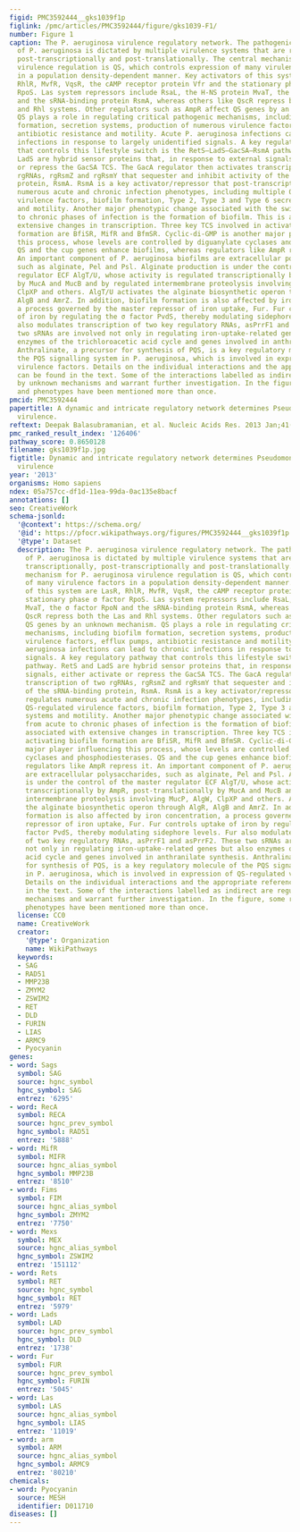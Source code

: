 ```yaml
---
figid: PMC3592444__gks1039f1p
figlink: /pmc/articles/PMC3592444/figure/gks1039-F1/
number: Figure 1
caption: The P. aeruginosa virulence regulatory network. The pathogenic potential
  of P. aeruginosa is dictated by multiple virulence systems that are regulated transcriptionally,
  post-transcriptionally and post-translationally. The central mechanism for P. aeruginosa
  virulence regulation is QS, which controls expression of many virulence factors
  in a population density-dependent manner. Key activators of this system are LasR,
  RhlR, MvfR, VqsR, the cAMP receptor protein Vfr and the stationary phase σ factor
  RpoS. Las system repressors include RsaL, the H-NS protein MvaT, the σ factor RpoN
  and the sRNA-binding protein RsmA, whereas others like QscR repress both the Las
  and Rhl systems. Other regulators such as AmpR affect QS genes by an unknown mechanism.
  QS plays a role in regulating critical pathogenic mechanisms, including biofilm
  formation, secretion systems, production of numerous virulence factors, efflux pumps,
  antibiotic resistance and motility. Acute P. aeruginosa infections can lead to chronic
  infections in response to largely unidentified signals. A key regulatory pathway
  that controls this lifestyle switch is the RetS–LadS–GacSA–RsmA pathway. RetS and
  LadS are hybrid sensor proteins that, in response to external signals, either activate
  or repress the GacSA TCS. The GacA regulator then activates transcription of two
  rgRNAs, rgRsmZ and rgRsmY that sequester and inhibit activity of the sRNA-binding
  protein, RsmA. RsmA is a key activator/repressor that post-transcriptionally regulates
  numerous acute and chronic infection phenotypes, including multiple QS-regulated
  virulence factors, biofilm formation, Type 2, Type 3 and Type 6 secretion systems
  and motility. Another major phenotypic change associated with the switch from acute
  to chronic phases of infection is the formation of biofilm. This is associated with
  extensive changes in transcription. Three key TCS involved in activating biofilm
  formation are BfiSR, MifR and BfmSR. Cyclic-di-GMP is another major player influencing
  this process, whose levels are controlled by diguanylate cyclases and phosphodiesterases.
  QS and the cup genes enhance biofilms, whereas regulators like AmpR repress it.
  An important component of P. aeruginosa biofilms are extracellular polysaccharides,
  such as alginate, Pel and Psl. Alginate production is under the control of the master
  regulator ECF AlgT/U, whose activity is regulated transcriptionally by AmpR, post-translationally
  by MucA and MucB and by regulated intermembrane proteolysis involving MucP, AlgW,
  ClpXP and others. AlgT/U activates the alginate biosynthetic operon through AlgR,
  AlgB and AmrZ. In addition, biofilm formation is also affected by iron concentration,
  a process governed by the master repressor of iron uptake, Fur. Fur controls uptake
  of iron by regulating the σ factor PvdS, thereby modulating sidephore levels. Fur
  also modulates transcription of two key regulatory RNAs, asPrrF1 and asPrrF2. These
  two sRNAs are involved not only in regulating iron-uptake-related genes but also
  enzymes of the trichloroacetic acid cycle and genes involved in anthranilate synthesis.
  Anthralinate, a precursor for synthesis of PQS, is a key regulatory molecule of
  the PQS signalling system in P. aeruginosa, which is involved in expression of QS-regulated
  virulence factors. Details on the individual interactions and the appropriate references
  can be found in the text. Some of the interactions labelled as indirect are regulated
  by unknown mechanisms and warrant further investigation. In the figure, some regulators
  and phenotypes have been mentioned more than once.
pmcid: PMC3592444
papertitle: A dynamic and intricate regulatory network determines Pseudomonas aeruginosa
  virulence.
reftext: Deepak Balasubramanian, et al. Nucleic Acids Res. 2013 Jan;41(1):1-20.
pmc_ranked_result_index: '126406'
pathway_score: 0.8650128
filename: gks1039f1p.jpg
figtitle: Dynamic and intricate regulatory network determines Pseudomonas aeruginosa
  virulence
year: '2013'
organisms: Homo sapiens
ndex: 05a757cc-df1d-11ea-99da-0ac135e8bacf
annotations: []
seo: CreativeWork
schema-jsonld:
  '@context': https://schema.org/
  '@id': https://pfocr.wikipathways.org/figures/PMC3592444__gks1039f1p.html
  '@type': Dataset
  description: The P. aeruginosa virulence regulatory network. The pathogenic potential
    of P. aeruginosa is dictated by multiple virulence systems that are regulated
    transcriptionally, post-transcriptionally and post-translationally. The central
    mechanism for P. aeruginosa virulence regulation is QS, which controls expression
    of many virulence factors in a population density-dependent manner. Key activators
    of this system are LasR, RhlR, MvfR, VqsR, the cAMP receptor protein Vfr and the
    stationary phase σ factor RpoS. Las system repressors include RsaL, the H-NS protein
    MvaT, the σ factor RpoN and the sRNA-binding protein RsmA, whereas others like
    QscR repress both the Las and Rhl systems. Other regulators such as AmpR affect
    QS genes by an unknown mechanism. QS plays a role in regulating critical pathogenic
    mechanisms, including biofilm formation, secretion systems, production of numerous
    virulence factors, efflux pumps, antibiotic resistance and motility. Acute P.
    aeruginosa infections can lead to chronic infections in response to largely unidentified
    signals. A key regulatory pathway that controls this lifestyle switch is the RetS–LadS–GacSA–RsmA
    pathway. RetS and LadS are hybrid sensor proteins that, in response to external
    signals, either activate or repress the GacSA TCS. The GacA regulator then activates
    transcription of two rgRNAs, rgRsmZ and rgRsmY that sequester and inhibit activity
    of the sRNA-binding protein, RsmA. RsmA is a key activator/repressor that post-transcriptionally
    regulates numerous acute and chronic infection phenotypes, including multiple
    QS-regulated virulence factors, biofilm formation, Type 2, Type 3 and Type 6 secretion
    systems and motility. Another major phenotypic change associated with the switch
    from acute to chronic phases of infection is the formation of biofilm. This is
    associated with extensive changes in transcription. Three key TCS involved in
    activating biofilm formation are BfiSR, MifR and BfmSR. Cyclic-di-GMP is another
    major player influencing this process, whose levels are controlled by diguanylate
    cyclases and phosphodiesterases. QS and the cup genes enhance biofilms, whereas
    regulators like AmpR repress it. An important component of P. aeruginosa biofilms
    are extracellular polysaccharides, such as alginate, Pel and Psl. Alginate production
    is under the control of the master regulator ECF AlgT/U, whose activity is regulated
    transcriptionally by AmpR, post-translationally by MucA and MucB and by regulated
    intermembrane proteolysis involving MucP, AlgW, ClpXP and others. AlgT/U activates
    the alginate biosynthetic operon through AlgR, AlgB and AmrZ. In addition, biofilm
    formation is also affected by iron concentration, a process governed by the master
    repressor of iron uptake, Fur. Fur controls uptake of iron by regulating the σ
    factor PvdS, thereby modulating sidephore levels. Fur also modulates transcription
    of two key regulatory RNAs, asPrrF1 and asPrrF2. These two sRNAs are involved
    not only in regulating iron-uptake-related genes but also enzymes of the trichloroacetic
    acid cycle and genes involved in anthranilate synthesis. Anthralinate, a precursor
    for synthesis of PQS, is a key regulatory molecule of the PQS signalling system
    in P. aeruginosa, which is involved in expression of QS-regulated virulence factors.
    Details on the individual interactions and the appropriate references can be found
    in the text. Some of the interactions labelled as indirect are regulated by unknown
    mechanisms and warrant further investigation. In the figure, some regulators and
    phenotypes have been mentioned more than once.
  license: CC0
  name: CreativeWork
  creator:
    '@type': Organization
    name: WikiPathways
  keywords:
  - SAG
  - RAD51
  - MMP23B
  - ZMYM2
  - ZSWIM2
  - RET
  - DLD
  - FURIN
  - LIAS
  - ARMC9
  - Pyocyanin
genes:
- word: Sags
  symbol: SAG
  source: hgnc_symbol
  hgnc_symbol: SAG
  entrez: '6295'
- word: RecA
  symbol: RECA
  source: hgnc_prev_symbol
  hgnc_symbol: RAD51
  entrez: '5888'
- word: MifR
  symbol: MIFR
  source: hgnc_alias_symbol
  hgnc_symbol: MMP23B
  entrez: '8510'
- word: Fims
  symbol: FIM
  source: hgnc_alias_symbol
  hgnc_symbol: ZMYM2
  entrez: '7750'
- word: Mexs
  symbol: MEX
  source: hgnc_alias_symbol
  hgnc_symbol: ZSWIM2
  entrez: '151112'
- word: Rets
  symbol: RET
  source: hgnc_symbol
  hgnc_symbol: RET
  entrez: '5979'
- word: Lads
  symbol: LAD
  source: hgnc_prev_symbol
  hgnc_symbol: DLD
  entrez: '1738'
- word: Fur
  symbol: FUR
  source: hgnc_prev_symbol
  hgnc_symbol: FURIN
  entrez: '5045'
- word: Las
  symbol: LAS
  source: hgnc_alias_symbol
  hgnc_symbol: LIAS
  entrez: '11019'
- word: arm
  symbol: ARM
  source: hgnc_alias_symbol
  hgnc_symbol: ARMC9
  entrez: '80210'
chemicals:
- word: Pyocyanin
  source: MESH
  identifier: D011710
diseases: []
---
```

